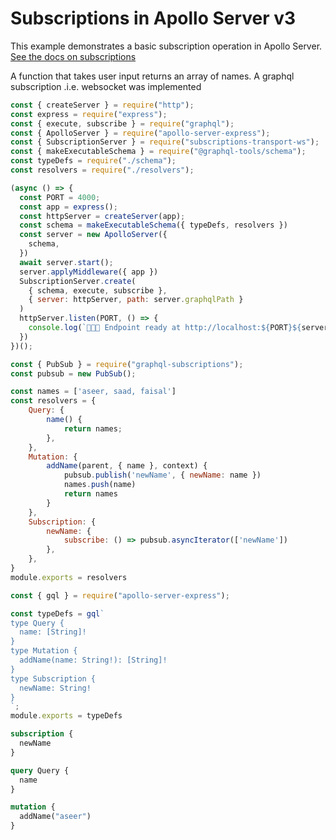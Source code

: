 # Subscriptions in Apollo Server v3

This example demonstrates a basic subscription operation in Apollo Server. [See the docs on subscriptions](https://www.apollographql.com/docs/apollo-server/data/subscriptions/)

A function that takes user input returns an array of names. A graphql subscription .i.e. websocket was implemented

```index.js
const { createServer } = require("http");
const express = require("express");
const { execute, subscribe } = require("graphql");
const { ApolloServer } = require("apollo-server-express");
const { SubscriptionServer } = require("subscriptions-transport-ws");
const { makeExecutableSchema } = require("@graphql-tools/schema");
const typeDefs = require("./schema");
const resolvers = require("./resolvers");

(async () => {
  const PORT = 4000;
  const app = express();
  const httpServer = createServer(app);
  const schema = makeExecutableSchema({ typeDefs, resolvers })
  const server = new ApolloServer({
    schema,
  })
  await server.start();
  server.applyMiddleware({ app })
  SubscriptionServer.create(
    { schema, execute, subscribe },
    { server: httpServer, path: server.graphqlPath }
  )
  httpServer.listen(PORT, () => {
    console.log(`🤘🧑‍💻 Endpoint ready at http://localhost:${PORT}${server.graphqlPath}`)
  })
})();

```

```resolvers.js
const { PubSub } = require("graphql-subscriptions");
const pubsub = new PubSub();

const names = ['aseer, saad, faisal']
const resolvers = {
    Query: {
        name() {
            return names;
        },
    },
    Mutation: {
        addName(parent, { name }, context) {
            pubsub.publish('newName', { newName: name })
            names.push(name)
            return names
        }
    },
    Subscription: {
        newName: {
            subscribe: () => pubsub.asyncIterator(['newName'])
        },
    },
}
module.exports = resolvers
```
```schema.js
const { gql } = require("apollo-server-express");

const typeDefs = gql`
type Query {
  name: [String]!
}
type Mutation {
  addName(name: String!): [String]!
}
type Subscription {
  newName: String!  
}
`;
module.exports = typeDefs
```

```graphql query
subscription {
  newName
}

query Query {
  name
}

mutation {
  addName("aseer")
}
```

